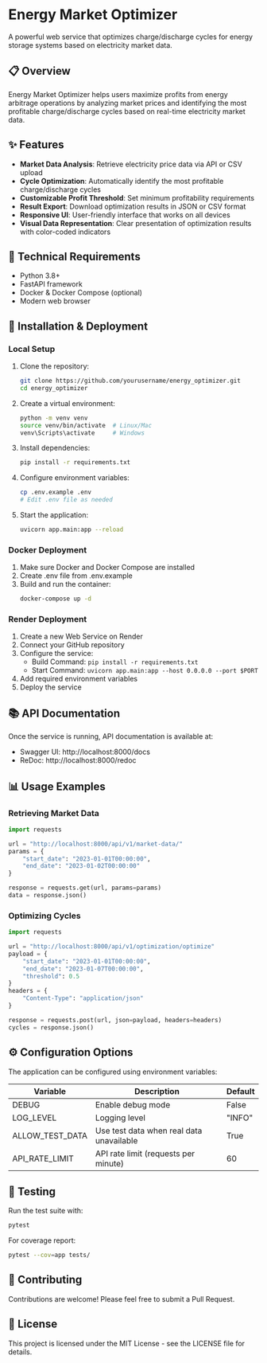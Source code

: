 # Energy Market Optimizer

A powerful web service that optimizes charge/discharge cycles for energy storage systems based on electricity market data.

## 📋 Overview

Energy Market Optimizer helps users maximize profits from energy arbitrage operations by analyzing market prices and identifying the most profitable charge/discharge cycles based on real-time electricity market data.

## ✨ Features

- **Market Data Analysis**: Retrieve electricity price data via API or CSV upload
- **Cycle Optimization**: Automatically identify the most profitable charge/discharge cycles
- **Customizable Profit Threshold**: Set minimum profitability requirements
- **Result Export**: Download optimization results in JSON or CSV format
- **Responsive UI**: User-friendly interface that works on all devices
- **Visual Data Representation**: Clear presentation of optimization results with color-coded indicators

## 🔧 Technical Requirements

- Python 3.8+
- FastAPI framework
- Docker & Docker Compose (optional)
- Modern web browser

## 🚀 Installation & Deployment

### Local Setup

1. Clone the repository:
   ```bash
   git clone https://github.com/yourusername/energy_optimizer.git
   cd energy_optimizer
   ```

2. Create a virtual environment:
   ```bash
   python -m venv venv
   source venv/bin/activate  # Linux/Mac
   venv\Scripts\activate     # Windows
   ```

3. Install dependencies:
   ```bash
   pip install -r requirements.txt
   ```

4. Configure environment variables:
   ```bash
   cp .env.example .env
   # Edit .env file as needed
   ```

5. Start the application:
   ```bash
   uvicorn app.main:app --reload
   ```

### Docker Deployment

1. Make sure Docker and Docker Compose are installed
2. Create .env file from .env.example
3. Build and run the container:
   ```bash
   docker-compose up -d
   ```

### Render Deployment

1. Create a new Web Service on Render
2. Connect your GitHub repository
3. Configure the service:
   - Build Command: `pip install -r requirements.txt`
   - Start Command: `uvicorn app.main:app --host 0.0.0.0 --port $PORT`
4. Add required environment variables
5. Deploy the service

## 📚 API Documentation

Once the service is running, API documentation is available at:
- Swagger UI: http://localhost:8000/docs
- ReDoc: http://localhost:8000/redoc

## 📊 Usage Examples

### Retrieving Market Data

```python
import requests

url = "http://localhost:8000/api/v1/market-data/"
params = {
    "start_date": "2023-01-01T00:00:00",
    "end_date": "2023-01-02T00:00:00"
}

response = requests.get(url, params=params)
data = response.json()
```

### Optimizing Cycles

```python
import requests

url = "http://localhost:8000/api/v1/optimization/optimize"
payload = {
    "start_date": "2023-01-01T00:00:00",
    "end_date": "2023-01-07T00:00:00",
    "threshold": 0.5
}
headers = {
    "Content-Type": "application/json"
}

response = requests.post(url, json=payload, headers=headers)
cycles = response.json()
```

## ⚙️ Configuration Options

The application can be configured using environment variables:

| Variable | Description | Default |
|----------|-------------|---------|
| DEBUG | Enable debug mode | False |
| LOG_LEVEL | Logging level | "INFO" |
| ALLOW_TEST_DATA | Use test data when real data unavailable | True |
| API_RATE_LIMIT | API rate limit (requests per minute) | 60 |

## 🧪 Testing

Run the test suite with:

```bash
pytest
```

For coverage report:

```bash
pytest --cov=app tests/
```

## 🤝 Contributing

Contributions are welcome! Please feel free to submit a Pull Request.

## 📄 License

This project is licensed under the MIT License - see the LICENSE file for details.


